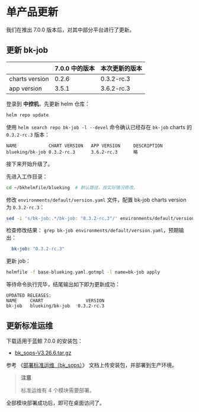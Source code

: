 # 单产品更新
我们在推出 7.0.0 版本后，对其中部分平台进行了更新。

## 更新 bk-job

|  | 7.0.0 中的版本 | 本次更新的版本 |
|--|--|--|
| charts version | 0.2.6 | 0.3.2-rc.3 |
| app version | 3.5.1 | 3.6.2-rc.3 |

登录到 **中控机**，先更新 helm 仓库：
``` bash
helm repo update
```
使用 `helm search repo bk-job -l --devel` 命令确认已经存在 `bk-job` charts 的 `0.3.2-rc.3` 版本：
``` plain
NAME           	CHART VERSION	APP VERSION 	DESCRIPTION
blueking/bk-job	0.3.2-rc.3   	3.6.2-rc.3  	略
```

接下来开始升级了。

先进入工作目录：
``` bash
cd ~/bkhelmfile/blueking  # 默认路径，按实际情况修改。
```

修改 `environments/default/version.yaml` 文件，配置 bk-job charts version 为 `0.3.2-rc.3`：
``` bash
sed -i 's/bk-job:.*/bk-job: "0.3.2-rc.3"/' environments/default/version.yaml
```
检查修改结果： `grep bk-job environments/default/version.yaml`，预期输出：
``` yaml
  bk-job: "0.3.2-rc.3"
```

更新 job：
``` bash
helmfile -f base-blueking.yaml.gotmpl -l name=bk-job apply
```

等待命令执行完毕，结尾输出如下即为更新成功：
``` plain
UPDATED RELEASES:
NAME     CHART                VERSION
bk-job   blueking/bk-job   0.3.2-rc.3
```


## 更新标准运维
下载适用于蓝鲸 7.0.0 的安装包：
* [bk_sops-V3.26.6.tar.gz](https://bkopen-1252002024.file.myqcloud.com/saas-paas3/bk_sops/bk_sops-V3.26.6.tar.gz)

参考 《[部署标准运维（bk_sops）](install-saas-manually.md#deploy-bkce-saas-sops)》 文档上传安装包，并部署到生产环境。

>**注意**
>
>标准运维有 4 个模块需要部署。

全部模块部署成功后，即可在桌面访问了。
